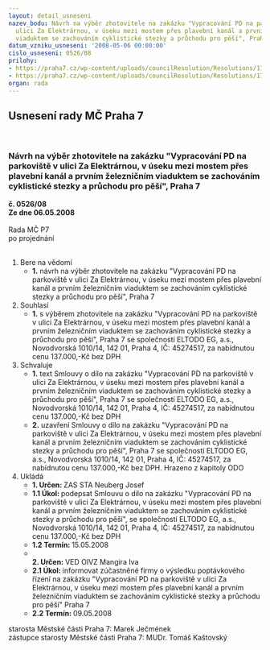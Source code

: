 ```yaml
---
layout: detail_usneseni
nazev_bodu: Návrh na výběr zhotovitele na zakázku "Vypracování PD na parkoviště v
  ulici Za Elektrárnou, v úseku mezi mostem přes plavební kanál a prvním železničním
  viaduktem se zachováním cyklistické stezky a průchodu pro pěší", Praha 7
datum_vzniku_usneseni: '2008-05-06 00:00:00'
cislo_usneseni: 0526/08
prilohy:
- https://praha7.cz/wp-content/uploads/councilResolution/Resolutions/17247/20-smlouva_-_za_elektr%c3%a1rnou.doc
- https://praha7.cz/wp-content/uploads/councilResolution/Resolutions/17247/20-popt%c3%a1vka_-_eltodo.doc
organ: rada
---
```

<div id="ucUsn_pList" class="usn">
	<span><h2>Usnesení rady MČ Praha 7 </h2>
<br></span><div class="standBody">
<span><h3>Návrh na výběr zhotovitele na zakázku "Vypracování PD na parkoviště v ulici Za Elektrárnou, v úseku mezi mostem přes plavební kanál a prvním železničním viaduktem se zachováním cyklistické stezky a průchodu pro pěší", Praha 7</h3></span><div class="center">
		<strong>č. 0526/08</strong><br>
	</div>
<div class="center">
		<strong>Ze dne 06.05.2008</strong><br><br>
	</div>Rada MČ P7<br> po projednání<br><br><ol>
<li>Bere na vědomí<ul><li>
<strong>1.</strong> návrh na výběr zhotovitele na zakázku "Vypracování PD na parkoviště v ulici Za Elektrárnou, v úseku mezi mostem přes plavební kanál a prvním železničním viaduktem se zachováním cyklistické stezky a průchodu pro pěší", Praha 7</li></ul>
</li>
<li>Souhlasí<ul><li>
<strong>1.</strong> s výběrem zhotovitele na zakázku "Vypracování PD na parkoviště v ulici Za Elektrárnou, v úseku mezi mostem přes plavební kanál a prvním železničním viaduktem se zachováním cyklistické stezky a průchodu pro pěší", Praha 7 se společností ELTODO EG, a.s., Novodvorská 1010/14, 142 01, Praha 4, IČ: 45274517, za nabídnutou cenu 137.000,-Kč bez DPH</li></ul>
</li>
<li>Schvaluje<ul>
<li>
<strong>1.</strong> text Smlouvy o dílo na zakázku "Vypracování PD na parkoviště v ulici Za Elektrárnou, v úseku mezi mostem přes plavební kanál a prvním železničním viaduktem se zachováním cyklistické stezky a průchodu pro pěší", Praha 7 se společností ELTODO EG, a.s., Novodvorská 1010/14, 142 01, Praha 4, IČ: 45274517, za nabídnutou cenu 137.000,-Kč bez DPH</li>
<li>
<strong>2.</strong> uzavření Smlouvy o dílo na zakázku "Vypracování PD na parkoviště v ulici Za Elektrárnou, v úseku mezi mostem přes plavební kanál a prvním železničním viaduktem se zachováním cyklistické stezky a průchodu pro pěší", Praha 7 se společností ELTODO EG, a.s., Novodvorská 1010/14, 142 01, Praha 4, IČ: 45274517, za nabídnutou cenu 137.000,-Kč bez DPH. Hrazeno z kapitoly ODO</li>
</ul>
</li>
<li>Ukládá<ul>
<li>
<strong>1. Určen: </strong>ZAS STA Neuberg Josef</li>
<li>
<strong>1.1 Úkol: </strong>podepsat Smlouvu o dílo na zakázku "Vypracování PD na parkoviště v ulici Za Elektrárnou, v úseku mezi mostem přes plavební kanál a prvním železničním viaduktem se zachováním cyklistické stezky a průchodu pro pěší", se společností ELTODO EG, a.s., Novodvorská 1010/14, 142 01, Praha 4, IČ: 45274517, za nabídnutou cenu 137.000,-Kč bez DPH</li>
<li>
<strong>1.2 Termín: </strong>15.05.2008</li>
<li>
<strong><br>2. Určen: </strong>VED OIVZ Mangira Iva</li>
<li>
<strong>2.1 Úkol: </strong>informovat zúčastněné firmy o výsledku poptávkového řízení na zakázku "Vypracování PD na parkoviště v ulici Za Elektrárnou, v úseku mezi mostem přes plavební kanál a prvním železničním viaduktem se zachováním cyklistické stezky a průchodu pro pěší" Praha 7</li>
<li>
<strong>2.2 Termín: </strong>09.05.2008</li>
</ul>
</li>
</ol>starosta Městské části Praha 7: Marek Ječmének<br>zástupce starosty Městské části Praha 7: MUDr. Tomáš Kaštovský 
</div>
</div>
